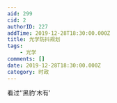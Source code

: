 ```yaml
---
aid: 299
cid: 2
authorID: 227
addTime: 2019-12-28T18:30:00.000Z
title: 光学防抖规划
tags:
    - 光学
comments: []
date: 2019-12-28T18:30:00.000Z
category: 时政
---
```


看过‘’黑豹‘木有’
